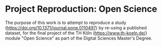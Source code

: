 # Project Reproduction: Open Science
The purpose of this work is to attempt to reproduce a study (https://doi.org/10.1371/journal.pone.0110497) by re-using a published dataset, for the final project of the TH Köln (https://www.th-koeln.de/) module "Open Science" as part of the Digital Sciences Master's Degree. 
